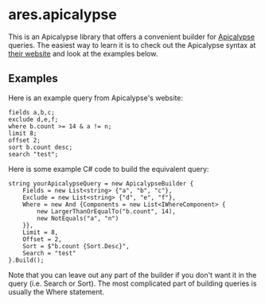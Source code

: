 # ares.apicalypse
This is an Apicalypse library that offers a convenient builder for [Apicalypse](https://apicalypse.io/) queries.
The easiest way to learn it is to check out the Apicalypse syntax at [their website](https://apicalypse.io/) and look
at the examples below.

## Examples 
Here is an example query from Apicalypse's website:
```
fields a,b,c;
exclude d,e,f;
where b.count >= 14 & a != n;
limit 8;
offset 2;
sort b.count desc;
search "test";
```

Here is some example C# code to build the equivalent query:
```
string yourApicalypseQuery = new ApicalypseBuilder {
    Fields = new List<string> {"a", "b", "c"},
    Exclude = new List<string> {"d", "e", "f"},
    Where = new And {Components = new List<IWhereComponent> {
        new LargerThanOrEqualTo("b.count", 14),
        new NotEquals("a", "n")
    }},
    Limit = 8,
    Offset = 2,
    Sort = $"b.count {Sort.Desc}",
    Search = "test"
}.Build();
```
Note that you can leave out any part of the builder if you don't want it in the query (i.e. Search or Sort).
The most complicated part of building queries is usually the Where statement.